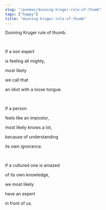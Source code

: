 ```yaml
---
slug: "/poemas/dunning-kruger-rule-of-thumb"
tags: ["happy"]
title: "dunning-kruger-rule-of-thumb"
---
```

Dunning Kruger rule of thumb.

&nbsp;

If a non expert

is feeling all mighty,

most likely

we call that

an idiot with a loose tongue.

&nbsp;

If a person

feels like an impostor,

most likely knows a lot,

because of understanding

its own ignorance.

&nbsp;

If a cultured one is amazed

of its own knowledge,

we most likely

have an expert

in front of us.